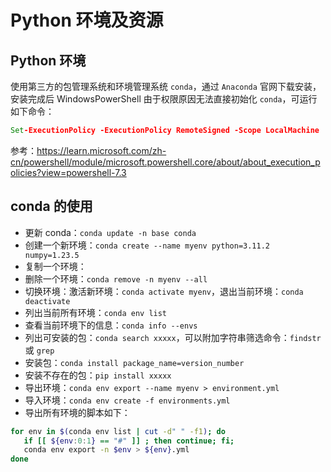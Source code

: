 # Python 环境及资源


## Python 环境

使用第三方的包管理系统和环境管理系统 `conda`，通过 `Anaconda` 官网下载安装，安装完成后 WindowsPowerShell 由于权限原因无法直接初始化 `conda`，可运行如下命令：

```cmd
Set-ExecutionPolicy -ExecutionPolicy RemoteSigned -Scope LocalMachine
```

参考：<https://learn.microsoft.com/zh-cn/powershell/module/microsoft.powershell.core/about/about_execution_policies?view=powershell-7.3>

## conda 的使用

- 更新 conda：`conda update -n base conda`
- 创建一个新环境：`conda create --name myenv python=3.11.2 numpy=1.23.5`
- 复制一个环境：
- 删除一个环境：`conda remove -n myenv --all`
- 切换环境：激活新环境：`conda activate myenv`，退出当前环境：`conda deactivate`
- 列出当前所有环境：`conda env list`
- 查看当前环境下的信息：`conda info --envs`
- 列出可安装的包：`conda search xxxxx`，可以附加字符串筛选命令：`findstr` 或 `grep`
- 安装包：`conda install package_name=version_number`
- 安装不存在的包：`pip install xxxxx`
- 导出环境：`conda env export --name myenv > environment.yml`
- 导入环境：`conda env create -f environments.yml`
- 导出所有环境的脚本如下：

``` bash
for env in $(conda env list | cut -d" " -f1); do 
   if [[ ${env:0:1} == "#" ]] ; then continue; fi;
   conda env export -n $env > ${env}.yml
done
```

